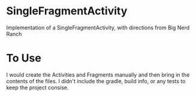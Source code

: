 # SingleFragmentActivity
Implementation of a SingleFragmentActivity, with directions from Big Nerd Ranch

# To Use
I would create the Activities and Fragments manually and then bring in the contents of the files.  I didn't include the gradle, build info, or any tests to keep the project consise.  
